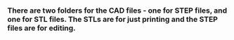 ### There are two folders for the CAD files - one for STEP files, and one for STL files. The STLs are for just printing and the STEP files are for editing. 


